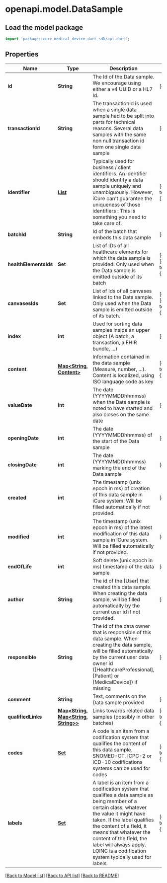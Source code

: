 # openapi.model.DataSample

## Load the model package
```dart
import 'package:icure_medical_device_dart_sdk/api.dart';
```

## Properties
Name | Type | Description | Notes
------------ | ------------- | ------------- | -------------
**id** | **String** | The Id of the Data sample. We encourage using either a v4 UUID or a HL7 Id. | [optional]
**transactionId** | **String** | The transactionId is used when a single data sample had to be split into parts for technical reasons. Several data samples with the same non null transaction id form one single data sample | [optional]
**identifier** | [**List<Identifier>**](Identifier.md) | Typically used for business / client identifiers. An identifier should identify a data sample uniquely and unambiguously. However, iCure can't guarantee the uniqueness of those identifiers : This is something you need to take care of. | [default to const []]
**batchId** | **String** | Id of the batch that embeds this data sample | [optional]
**healthElementsIds** | **Set<String>** | List of IDs of all healthcare elements for which the data sample is provided. Only used when the Data sample is emitted outside of its batch | [optional] [default to const {}]
**canvasesIds** | **Set<String>** | List of Ids of all canvases linked to the Data sample. Only used when the Data sample is emitted outside of its batch. | [optional] [default to const {}]
**index** | **int** | Used for sorting data samples inside an upper object (A batch, a transaction, a FHIR bundle, ...) | [optional]
**content** | [**Map<String, Content>**](Content.md) | Information contained in the data sample (Measure, number, ...). Content is localized, using ISO language code as key | [default to const {}]
**valueDate** | **int** | The date (YYYYMMDDhhmmss) when the Data sample is noted to have started and also closes on the same date | [optional]
**openingDate** | **int** | The date (YYYYMMDDhhmmss) of the start of the Data sample | [optional]
**closingDate** | **int** | The date (YYYYMMDDhhmmss) marking the end of the Data sample | [optional]
**created** | **int** | The timestamp (unix epoch in ms) of creation of this data sample in iCure system. Will be filled automatically if not provided. | [optional]
**modified** | **int** | The timestamp (unix epoch in ms) of the latest modification of this data sample in iCure system. Will be filled automatically if not provided. | [optional]
**endOfLife** | **int** | Soft delete (unix epoch in ms) timestamp of the data sample | [optional]
**author** | **String** | The id of the [User] that created this data sample. When creating the data sample, will be filled automatically by the current user id if not provided. | [optional]
**responsible** | **String** | The id of the data owner that is responsible of this data sample. When creating the data sample, will be filled automatically by the current user data owner id ([HealthcareProfessional], [Patient] or [MedicalDevice]) if missing | [optional]
**comment** | **String** | Text, comments on the Data sample provided | [optional]
**qualifiedLinks** | [**Map<String, Map<String, String>>**](Map.md) | Links towards related data samples (possibly in other batches) | [default to const {}]
**codes** | [**Set<CodingReference>**](CodingReference.md) | A code is an item from a codification system that qualifies the content of this data sample. SNOMED-CT, ICPC-2 or ICD-10 codifications systems can be used for codes | [default to const {}]
**labels** | [**Set<CodingReference>**](CodingReference.md) | A label is an item from a codification system that qualifies a data sample as being member of a certain class, whatever the value it might have taken. If the label qualifies the content of a field, it means that whatever the content of the field, the label will always apply. LOINC is a codification system typically used for labels. | [default to const {}]

[[Back to Model list]](../README.md#documentation-for-models) [[Back to API list]](../README.md#documentation-for-api-endpoints) [[Back to README]](../README.md)
